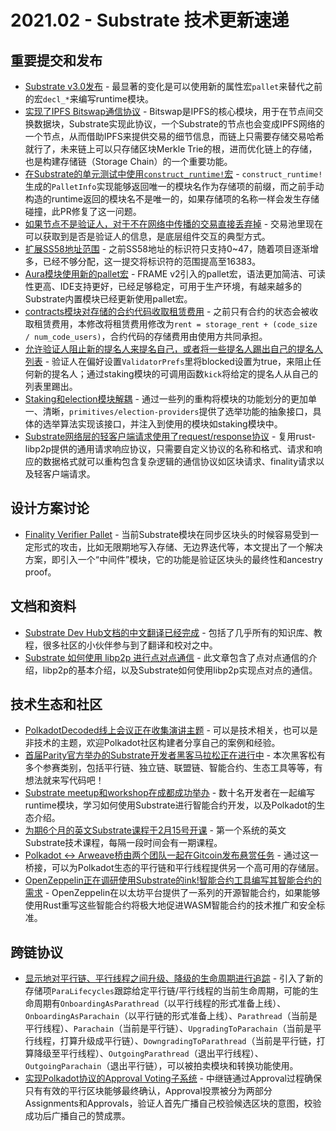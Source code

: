 # 2021.02 - Substrate 技术更新速递

## 重要提交和发布

* [Substrate v3.0发布](https://github.com/paritytech/substrate/releases/tag/v3.0.0) - 最显著的变化是可以使用新的属性宏`pallet`来替代之前的宏`decl_*`来编写runtime模块。
* [实现了IPFS Bitswap通信协议](https://github.com/paritytech/substrate/pull/7963) - Bitswap是IPFS的核心模块，用于在节点间交换数据块，Substrate实现此协议，一个Substrate的节点也会变成IPFS网络的一个节点，从而借助IPFS来提供交易的细节信息，而链上只需要存储交易哈希就行了，未来链上可以只存储区块Merkle Trie的根，进而优化链上的存储，也是构建存储链（Storage Chain）的一个重要功能。
* [在Substrate的单元测试中使用`construct_runtime!`宏](https://github.com/paritytech/substrate/pull/8059) - `construct_runtime!`生成的`PalletInfo`实现能够返回唯一的模块名作为存储项的前缀，而之前手动构造的runtime返回的模块名不是唯一的，如果存储项的名称一样会发生存储碰撞，此PR修复了这一问题。
* [如果节点不是验证人，对于不在网络中传播的交易直接丢弃掉](https://github.com/paritytech/substrate/pull/8048) - 交易池里现在可以获取到是否是验证人的信息，是底层组件交互的典型方式。
* [扩展SS58地址范围](https://github.com/paritytech/substrate/pull/8039) - 之前SS58地址的标识符只支持0~47，随着项目逐渐增多，已经不够分配，这一提交将标识符的范围提高至16383。
* [Aura模块使用新的pallet宏](https://github.com/paritytech/substrate/pull/8020) - FRAME v2引入的pallet宏，语法更加简洁、可读性更高、IDE支持更好，已经足够稳定，可用于生产环境，有越来越多的Substrate内置模块已经更新使用pallet宏。
* [contracts模块对存储的合约代码收取租赁费用](https://github.com/paritytech/substrate/pull/7935) - 之前只有合约的状态会被收取租赁费用，本修改将租赁费用修改为`rent = storage_rent + (code_size / num_code_users)`，合约代码的存储费用由使用方共同承担。
* [允许验证人阻止新的提名人来提名自己，或者将一些提名人踢出自己的提名人列表](https://github.com/paritytech/substrate/pull/7930) - 验证人在偏好设置`ValidatorPrefs`里将blocked设置为true，来阻止任何新的提名人；通过staking模块的可调用函数`kick`将给定的提名人从自己的列表里踢出。
* [Staking和election模块解耦](https://github.com/paritytech/substrate/pull/7908) - 通过一些列的重构将模块的功能划分的更加单一、清晰，`primitives/election-providers`提供了选举功能的抽象接口，具体的选举算法实现该接口，并注入到使用的模块如staking模块中。
* [Substrate网络层的轻客户端请求使用了request/response协议](https://github.com/paritytech/substrate/pull/7895) - 复用rust-libp2p提供的通用请求响应协议，只需要自定义协议的名称和格式、请求和响应的数据格式就可以重构包含复杂逻辑的通信协议如区块请求、finality请求以及轻客户端请求。


## 设计方案讨论

* [Finality Verifier Pallet](https://github.com/paritytech/parity-bridges-common/issues/628) - 当前Substrate模块在同步区块头的时候容易受到一定形式的攻击，比如无限期地写入存储、无边界迭代等，本文提出了一个解决方案，即引入一个“中间件”模块，它的功能是验证区块头的最终性和ancestry proof。


## 文档和资料

* [Substrate Dev Hub文档的中文翻译已经完成](https://substrate.dev/zh-CN/) - 包括了几乎所有的知识库、教程，很多社区的小伙伴参与到了翻译和校对之中。
* [Substrate 如何使用 libp2p 进行点对点通信](https://whisperd.tech/post/substrate_network_libp2p/) - 此文章包含了点对点通信的介绍，libp2p的基本介绍，以及Substrate如何使用libp2p实现点对点的通信。

## 技术生态和社区

* [PolkadotDecoded线上会议正在收集演讲主题](https://twitter.com/ParityTech/status/1362078087232512006) - 可以是技术相关，也可以是非技术的主题，欢迎Polkadot社区构建者分享自己的案例和经验。
* [首届Parity官方举办的Substrate开发者黑客马拉松正在进行中](https://mp.weixin.qq.com/s/eoWgLSrjptHoyMrAE4UP-g) - 本次黑客松有多个参赛类别，包括平行链、独立链、联盟链、智能合约、生态工具等等，有想法就来写代码吧！
* [Substrate meetup和workshop在成都成功举办](https://www.chainnews.com/articles/363563275384.htm) - 数十名开发者在一起编写runtime模块，学习如何使用Substrate进行智能合约开发，以及Polkadot的生态介绍。
* [为期6个月的英文Substrate课程于2月15号开课](https://twitter.com/substrate_io/status/1356555150282866690) - 第一个系统的英文Substrate技术课程，每隔一段时间会有一期课程。
* [Polkadot <-> Arweave桥由两个团队一起在Gitcoin发布悬赏任务](https://twitter.com/ArweaveTeam/status/1355168144667668483) - 通过这一桥接，可以为Polkadot生态的平行链和平行线程提供另一个高可用的存储层。
* [OpenZeppelin正在调研使用Substrate的ink!智能合约工具编写其智能合约的需求](https://twitter.com/substrate_io/status/1357739391490342913) - OpenZeppelin在以太坊平台提供了一系列的开源智能合约，如果能够使用Rust重写这些智能合约将极大地促进WASM智能合约的技术推广和安全标准。

## 跨链协议

* [显示地对平行链、平行线程之间升级、降级的生命周期进行追踪](https://github.com/paritytech/polkadot/pull/2354) - 引入了新的存储项`ParaLifecycles`跟踪给定平行链/平行线程的当前生命周期，可能的生命周期有`OnboardingAsParathread`（以平行线程的形式准备上线）、`OnboardingAsParachain`（以平行链的形式准备上线）、`Parathread`（当前是平行线程）、`Parachain`（当前是平行链）、`UpgradingToParachain`（当前是平行线程，打算升级成平行链）、`DowngradingToParathread`（当前是平行链，打算降级至平行线程）、`OutgoingParathread`（退出平行线程）、`OutgoingParachain`（退出平行链），可以被拍卖模块和转换功能使用。
* [实现Polkadot协议的Approval Voting子系统](https://github.com/paritytech/polkadot/pull/2112) - 中继链通过Approval过程确保只有有效的平行区块能够最终确认，Approval投票被分为两部分Assignments和Approvals，验证人首先广播自己校验候选区块的意图，校验成功后广播自己的赞成票。
